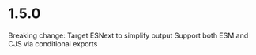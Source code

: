 # 1.5.0
Breaking change: Target ESNext to simplify output
Support both ESM and CJS via conditional exports
